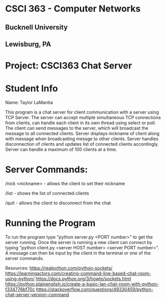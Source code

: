 # CSCI 363 - Computer Networks



## Bucknell University
## Lewisburg, PA
# Project: CSCI363 Chat Server

# Student Info
Name: Taylor LaMantia

This program is a chat server for client communication with a server using TCP Server. The server can accept multiple simultaneous TCP connections from clients, can handle each client in its own thread using select or poll. The client can send messages to the server, which will broadcast the message to all connected clients. Server displays nickname of client along with message when broadcasting messge to other clients. Server handles disconnection of clients and updates list of connected clients accordingly. Server can handle a maximum of 100 clients at a time.

# Server Commands:

/nick \<nickname> - allows the client to set their nickname

/list - shows the list of connected clients

/quit - allows the client to disconnect from the chat

# Running the Program

To run the program type "python server.py \<PORT number>" to get the server running.
Once the server is running a new client can connect by typing "python client.py \<server HOST number> \<server PORT number>".
A message can then be input by the client in the terminal or one of the server commands.

Resources:
https://realpython.com/python-sockets/
https://learningactors.com/creating-command-line-based-chat-room-using-python/
https://docs.python.org/3/howto/sockets.html
https://python.plainenglish.io/create-a-basic-lan-chat-room-with-python-f334776bf70c
https://stackoverflow.com/questions/49330459/python-chat-server-version-command
